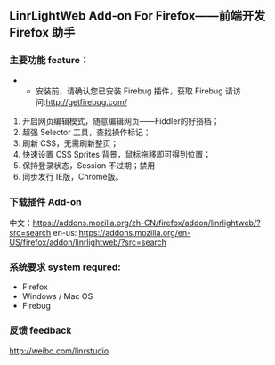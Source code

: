 ## LinrLightWeb Add-on For Firefox——前端开发 Firefox 助手

### 主要功能 feature：

* * 安装前，请确认您已安装 Firebug 插件，获取 Firebug 请访问:http://getfirebug.com/

1. 开启网页编辑模式，随意编辑网页——Fiddler的好搭档；
2. 超强 Selector 工具，查找操作标记；
3. 刷新 CSS，无需刷新整页；
4. 快速设置 CSS Sprites 背景，鼠标拖移即可得到位置；
5. 保持登录状态，Session 不过期；禁用
6. 同步发行 IE版，Chrome版。

### 下载插件 Add-on

中文：https://addons.mozilla.org/zh-CN/firefox/addon/linrlightweb/?src=search
en-us: https://addons.mozilla.org/en-US/firefox/addon/linrlightweb/?src=search

### 系统要求 system requred:

* Firefox
* Windows / Mac OS
* Firebug

### 反馈 feedback

http://weibo.com/linrstudio